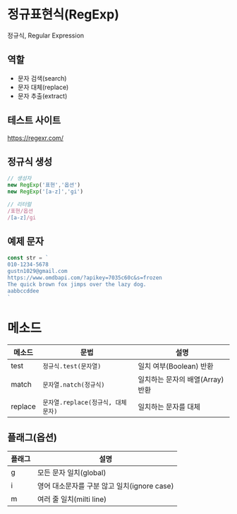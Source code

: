 # 정규표현식(RegExp)  

정규식, Regular Expression

## 역할

- 문자 검색(search)  
- 문자 대체(replace)  
- 문자 추출(extract)  

## 테스트 사이트  
https://regexr.com/  

## 정규식 생성

```js  
// 생성자
new RegExp('표현','옵션')
new RegExp('[a-z]','gi')  

// 리터럴
/표현/옵션
/[a-z]/gi
```

## 예제 문자

```js
const str = `
010-1234-5678
gustn1029@gmail.com
https://www.omdbapi.com/?apikey=7035c60c&s=frozen
The quick brown fox jimps over the lazy dog.
aabbccddee
`
```

# 메소드

메소드 | 문법 | 설명
-- | -- | --
test | `정규식.test(문자열)` | 일치 여부(Boolean) 반환
match | `문자열.natch(정규식)` | 일치하는 문자의 배열(Array) 반환
replace | `문자열.replace(정규식, 대체문자)` | 일치하는 문자를 대체

## 플래그(옵션)

플래그 | 설명
-- | --
g | 모든 문자 일치(global)
i | 영어 대소문자를 구분 않고 일치(ignore case)
m | 여러 줄 일치(milti line)